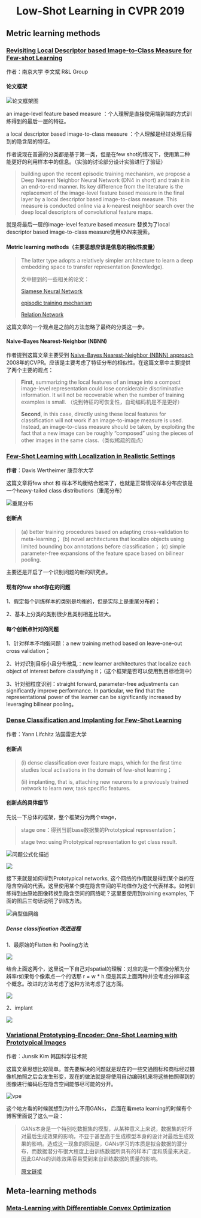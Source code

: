 # <center>Low-Shot Learning in CVPR 2019</center>

## Metric learning methods

### [Revisiting Local Descriptor based Image-to-Class Measure for Few-shot Learning](https://arxiv.org/abs/1903.12290)
作者：南京大学 李文斌 R&L Group

#### 论文框架

![论文框架图](http://wshaow.club/paper/DN4.png-water_mark)



an image-level feature based measure ：个人理解是直接使用端到端的方式训练得到的最后一层的特征。

a local descriptor based image-to-class measure ：个人理解是经过处理后得到的隐含层的特征。

作者说现在普遍的分类都是基于第一类，但是在few shot的情况下，使用第二种能更好的利用样本中的信息。（实验的讨论部分设计实验进行了验证）

> building upon the recent episodic training mechanism, we propose a Deep Nearest Neighbor Neural Network (DN4 in short) and train it in an end-to-end manner. Its key difference from the literature is the replacement of the image-level feature based measure in the final layer by a local descriptor based image-to-class measure. This measure is conducted online via a k-nearest neighbor search over the deep local descriptors of convolutional feature maps.

就是将最后一层的image-level feature based measure 替换为了local descriptor based image-to-class measure使用KNN来搜索。

#### **Metric learning methods**（主要思想应该是信息的相似性度量）

> The latter type adopts a relatively simpler architecture to learn a deep embedding space to transfer representation (knowledge).
>
> 文中提到的一些相关的论文：
>
> [Siamese Neural Network](https://www.cs.cmu.edu/~rsalakhu/papers/oneshot1.pdf)
>
> [episodic training mechanism](https://arxiv.org/pdf/1606.04080.pdf)
>
> [Relation Network](https://arxiv.org/abs/1711.06025)

这篇文章的一个观点是之前的方法忽略了最终的分类这一步。

####  Naive-Bayes Nearest-Neighbor (NBNN)

作者提到这篇文章主要受到 [Naive-Bayes Nearest-Neighbor (NBNN) approach](http://www.wisdom.weizmann.ac.il/~irani/PAPERS/InDefenceOfNN_CVPR08.pdf) 2008年的CVPR。应该是主要考虑了特征分布的相似性。在这篇文章中主要提供了两个主要的观点：

> **First,** summarizing the local features of an image into a compact image-level representation could lose considerable discriminative information. It will not be recoverable when the number of training examples is small. （说到特征的可恢复性，自动编码机是不是更好）
>
> **Second**, in this case, directly using these local features for classification will not work if an image-to-image measure is used. Instead, an image-to-class measure
> should be taken, by exploiting the fact that a new image can be roughly “composed” using the pieces of other images in the same class.（类似稀疏的观点）

### [Few-Shot Learning with Localization in Realistic Settings](https://arxiv.org/abs/1904.08502)

**作者**：Davis Wertheimer 康奈尔大学

这篇文章将few shot 和 样本不均衡结合起来了，也就是正常情况样本分布应该是一个heavy-tailed class distributions（重尾分布）

![重尾分布](http://wshaow.club/paper/heavy_tailed_distrub.png-water_mark)

#### 创新点

> (a) better training procedures based on adapting cross-validation to meta-learning；
> (b) novel architectures that localize objects using limited bounding box annotations before classification；
> (c) simple parameter-free expansions of the feature space based on bilinear pooling.

主要还是开启了一个识别问题的新的研究点。

#### 现有的few shot存在的问题

1、假定每个训练样本的类别是均衡的，但是实际上是重尾分布的；

2、基本上分类的类别很少且类别相差比较大。

#### 每个创新点针对的问题

1、针对样本不均衡问题：a new training method based on leave-one-out cross validation；

2、针对识别目标小且分布散乱：new learner architectures that localize each object of interest before classifying it；（这个框架是否可以使用到目标检测中）

3、针对细粒度识别：straight forward, parameter-free adjustments can significantly improve performance. In particular, we find that the representational power of the learner can be significantly increased by leveraging bilinear pooling。

### [Dense Classification and Implanting for Few-Shot Learning](https://arxiv.org/abs/1903.05050)

作者：Yann Lifchitz 法国雷恩大学

#### 创新点

> (i) dense classification over feature maps, which for the first time studies local activations in the domain of
> few-shot learning；
>
> (ii) implanting, that is, attaching new neurons to a previously trained network to learn new, task specific features.

#### 创新点的具体细节

先说一下总体的框架，整个框架分为两个stage， 

> stage one：得到当前base数据集的Prototypical representation；
>
> stage two: using Prototypical representation to get class result.



![问题公式化描述](http://wshaow.club/paper/2019-10-13_13-45-47.jpg-water_mark)



![](http://wshaow.club/paper/dci-model.jpg-water_mark)

接下来就是如何得到Prototypical networks, 这个网络的作用就是得到某个类的在隐含空间的代表。这里使用某个类在隐含空间的平均值作为这个代表样本。如何训练得到由原始图像转换到隐含空间的网络呢？这里要使用到training examples, 下面的图后三句话说明了训练方法。

![典型值网络](http://wshaow.club/paper/dci-pn.jpg-water_mark)

##### Dense classification 改进进程

1、最原始的Flatten 和 Pooling方法

![](http://wshaow.club/paper/Flatten_poling.PNG-water_mark)

结合上面这两个，这里说一下自己对spatial的理解：对应的是一个图像分解为分辨率r如果每个像素点一个的话那 r = w * h.但是其实上面两种并没考虑分辨率这个概念。改进的方法考虑了这种方法考虑了这方面。

![](http://wshaow.club/paper/dci-densepool.PNG-water_mark)

2、implant

![](http://wshaow.club/paper/dci-imprint.PNG-water_mark)



### [Variational Prototyping-Encoder: One-Shot Learning with Prototypical Images](https://arxiv.org/abs/1904.08482)

作者：Junsik Kim 韩国科学技术院

这篇文章思想比较简单。首先要解决的问题就是现在的一些交通图标和商标经过摄像机拍照之后会发生形变，现在的做法就是将使用自动编码机来将这些拍照得到的图像进行编码后在隐含空间能够尽可能的分开。

![vpe](http://wshaow.club/paper/vpe/VPE_architecture.PNG-water_mark)

这个地方看的时候就想到为什么不用GANs， 后面在看meta learning的时候有个博客里面说了这么一段：

> GANs本身是一个特别吃数据集的模型，从某种意义上来说，数据集的好坏对最后生成效果的影响，不亚于甚至高于生成模型本身的设计对最后生成效果的影响。造成这一现象的原因是，GANs学习的本质是拟合数据的潜分布，而数据潜分布很大程度上由训练数据所具有的样本广度和质量来决定，因此GANs的训练效果容易受到来自训练数据的质量的影响。
>
> [原文链接](https://blog.csdn.net/a312863063/article/details/91127505)

## Meta-learning methods

###  [**Meta-Learning with Differentiable Convex Optimization**](https://arxiv.org/abs/1904.03758) 

